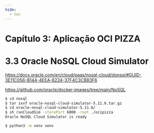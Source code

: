 ```yaml
---
hide:
  - toc
---
```


# Capítulo 3: Aplicação OCI PIZZA

# 3.3 Oracle NoSQL Cloud Simulator

https://docs.oracle.com/en/cloud/paas/nosql-cloud/donsq/#GUID-3E11C056-B144-4EEA-8224-37F4C3CB83F6

https://github.com/oracle/docker-images/tree/main/NoSQL

```bash linenums="1"
$ cd nosql
$ tar zxvf oracle-nosql-cloud-simulator-5.11.6.tar.gz
$ cd oracle-nosql-cloud-simulator-5.11.6/
$ sh runCloudSim -storePort 6000 -root ./ocipizza
Oracle NoSQL Cloud Simulator is ready
```

```bash linenums="1"
$ python3 -m venv venv

```